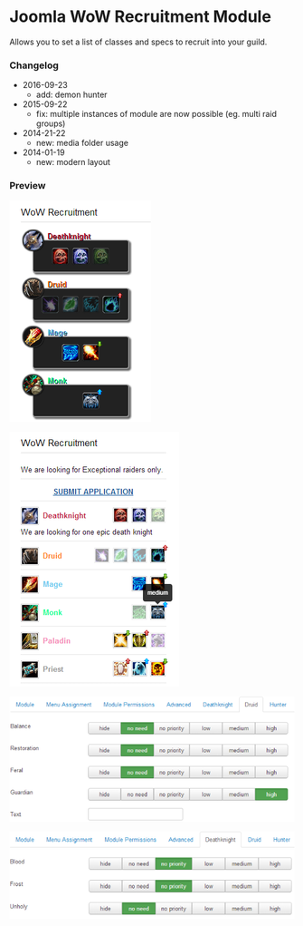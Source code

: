 # Joomla WoW Recruitment Module

Allows you to set a list of classes and specs to recruit into your guild.

### Changelog
- 2016-09-23
    - add: demon hunter
- 2015-09-22
    - fix: multiple instances of module are now possible (eg. multi raid groups)
- 2014-21-22
    - new: media folder usage
- 2014-01-19
    - new: modern layout


### Preview

![Screenshot](./screenshots/mod_wow_recruitment.0.png?raw=true "Preview Dark")

![Screenshot](./screenshots/mod_wow_recruitment.1.png?raw=true "Preview Light")

![Screenshot](./screenshots/mod_wow_recruitment.2.png?raw=true "Configuration 1")

![Screenshot](./screenshots/mod_wow_recruitment.3.png?raw=true "Configuration 2")
